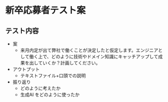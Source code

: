 # 新卒応募者テスト案

## テスト内容

- 案
    - 来月内定が出て弊社で働くことが決定したと仮定します。エンジニアとして働く上で、どのように技術やドメイン知識にキャッチアップして成果を出していくか？計画してください。
- アウトプット
    - テキストファイル+口頭での説明
- 振り返り
    - どのように考えたか
    - 生成AI をどのように使ったか